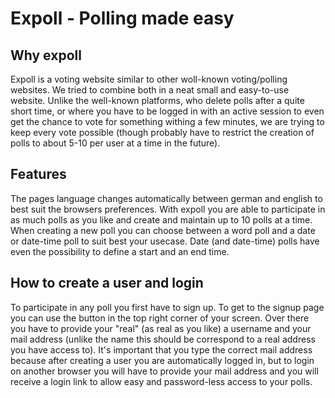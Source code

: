 # Expoll - Polling made easy

## Why expoll

Expoll is a voting website similar to other woll-known voting/polling websites. We tried to combine both in a neat small and easy-to-use website. Unlike the well-known platforms, who delete polls after a quite short time, or where you have to be logged in with an active session to even get the chance to vote for something withing a few minutes, we are trying to keep every vote possible (though probably have to restrict the creation of polls to about 5-10 per user at a time in the future).

## Features

The pages language changes automatically between german and english to best suit the browsers preferences. With expoll you are able to participate in as much polls as you like and create and maintain up to 10 polls at a time. When creating a new poll you can choose between a word poll and a date or date-time poll to suit best your usecase. Date (and date-time) polls have even the possibility to define a start and an end time.

## How to create a user and login

To participate in any poll you first have to sign up. To get to the signup page you can use the button in the top right corner of your screen. Over there you have to provide your "real" (as real as you like) a username and your mail address (unlike the name this should be correspond to a real address you have access to). It's important that you type the correct mail address because after creating a user you are automatically logged in, but to login on another browser you will have to provide your mail address and you will receive a login link to allow easy and password-less access to your polls.
